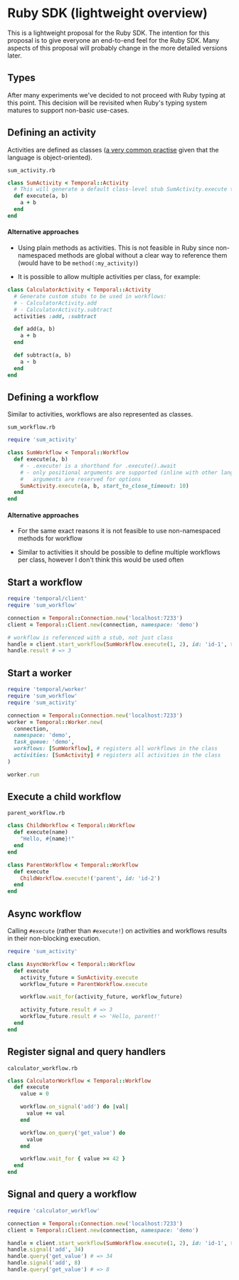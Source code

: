 # Ruby SDK (lightweight overview)

This is a lightweight proposal for the Ruby SDK. The intention for this proposal is to give everyone
an end-to-end feel for the Ruby SDK. Many aspects of this proposal will probably change in the more
detailed versions later.


## Types

After many experiments we've decided to not proceed with Ruby typing at this point. This decision
will be revisited when Ruby's typing system matures to support non-basic use-cases.


## Defining an activity

Activities are defined as classes ([a very common practise](https://guides.rubyonrails.org/active_job_basics.html)
given that the language is object-oriented).

`sum_activity.rb`

```ruby
class SumActivity < Temporal::Activity
  # This will generate a default class-level stub SumActivity.execute to be used in workflows
  def execute(a, b)
    a + b
  end
end
```

#### Alternative approaches

- Using plain methods as activities. This is not feasible in Ruby since non-namespaced methods
  are global without a clear way to reference them (would have to be `method(:my_activity)`)

- It is possible to allow multiple activities per class, for example:

```ruby
class CalculatorActivity < Temporal::Activity
  # Generate custom stubs to be used in workflows:
  # - CalculatorActivity.add
  # - CalculatorActivity.subtract
  activities :add, :subtract

  def add(a, b)
    a + b
  end

  def subtract(a, b)
    a - b
  end
end
```


## Defining a workflow

Similar to activities, workflows are also represented as classes.

`sum_workflow.rb`

```ruby
require 'sum_activity'

class SumWorkflow < Temporal::Workflow
  def execute(a, b)
    # - .execute! is a shorthand for .execute().await
    # - only positional arguments are supported (inline with other languages), keyword
    #   arguments are reserved for options
    SumActivity.execute(a, b, start_to_close_timeout: 10)
  end
end
```

#### Alternative approaches

- For the same exact reasons it is not feasible to use non-namespaced methods for workflow

- Similar to activities it should be possible to define multiple workflows per class, however I
  don't think this would be used often


## Start a workflow

```ruby
require 'temporal/client'
require 'sum_workflow'

connection = Temporal::Connection.new('localhost:7233')
client = Temporal::Client.new(connection, namespace: 'demo')

# workflow is referenced with a stub, not just class
handle = client.start_workflow(SumWorkflow.execute(1, 2), id: 'id-1', task_queue: 'demo')
handle.result # => 3
```


## Start a worker

```ruby
require 'temporal/worker'
require 'sum_workflow'
require 'sum_activity'

connection = Temporal::Connection.new('localhost:7233')
worker = Temporal::Worker.new(
  connection,
  namespace: 'demo',
  task_queue: 'demo',
  workflows: [SumWorkflow], # registers all workflows in the class
  activities: [SumActivity] # registers all activities in the class
)

worker.run
```


## Execute a child workflow

`parent_workflow.rb`

```ruby
class ChildWorkflow < Temporal::Workflow
  def execute(name)
    "Hello, #{name}!"
  end
end

class ParentWorkflow < Temporal::Workflow
  def execute
    ChildWorkflow.execute!('parent', id: 'id-2')
  end
end
```


## Async workflow

Calling `#execute` (rather than `#execute!`) on activities and workflows results in their
non-blocking execution.

```ruby
require 'sum_activity'

class AsyncWorkflow < Temporal::Workflow
  def execute
    activity_future = SumActivity.execute
    workflow_future = ParentWorkflow.execute

    workflow.wait_for(activity_future, workflow_future)

    activity_future.result # => 3
    workflow_future.result # => 'Hello, parent!'
  end
end
```


## Register signal and query handlers

`calculator_workflow.rb`

```ruby
class CalculatorWorkflow < Temporal::Workflow
  def execute
    value = 0

    workflow.on_signal('add') do |val|
      value += val
    end

    workflow.on_query('get_value') do
      value
    end

    workflow.wait_for { value >= 42 }
  end
end
```


## Signal and query a workflow

```ruby
require 'calculator_workflow'

connection = Temporal::Connection.new('localhost:7233')
client = Temporal::Client.new(connection, namespace: 'demo')

handle = client.start_workflow(SumWorkflow.execute(1, 2), id: 'id-1', task_queue: 'demo')
handle.signal('add', 34)
handle.query('get_value') # => 34
handle.signal('add', 8)
handle.query('get_value') # => 8
```
